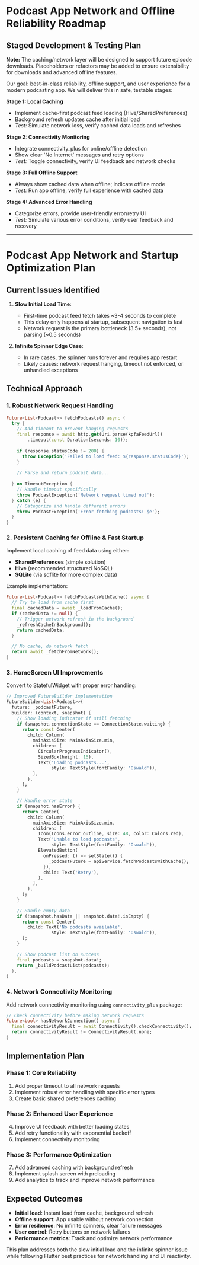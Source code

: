 # Podcast App Network and Offline Reliability Roadmap

## Staged Development & Testing Plan

**Note:** The caching/network layer will be designed to support future episode downloads. Placeholders or refactors may be added to ensure extensibility for downloads and advanced offline features.


Our goal: best-in-class reliability, offline support, and user experience for a modern podcasting app. We will deliver this in safe, testable stages:

**Stage 1: Local Caching**
- Implement cache-first podcast feed loading (Hive/SharedPreferences)
- Background refresh updates cache after initial load
- *Test:* Simulate network loss, verify cached data loads and refreshes

**Stage 2: Connectivity Monitoring**
- Integrate connectivity_plus for online/offline detection
- Show clear 'No Internet' messages and retry options
- *Test:* Toggle connectivity, verify UI feedback and network checks

**Stage 3: Full Offline Support**
- Always show cached data when offline; indicate offline mode
- *Test:* Run app offline, verify full experience with cached data

**Stage 4: Advanced Error Handling**
- Categorize errors, provide user-friendly error/retry UI
- *Test:* Simulate various error conditions, verify user feedback and recovery

---

# Podcast App Network and Startup Optimization Plan

## Current Issues Identified

1. **Slow Initial Load Time**:
   - First-time podcast feed fetch takes ~3-4 seconds to complete
   - This delay only happens at startup, subsequent navigation is fast
   - Network request is the primary bottleneck (3.5+ seconds), not parsing (~0.5 seconds)

2. **Infinite Spinner Edge Case**:
   - In rare cases, the spinner runs forever and requires app restart
   - Likely causes: network request hanging, timeout not enforced, or unhandled exceptions

## Technical Approach

### 1. Robust Network Request Handling

```dart
Future<List<Podcast>> fetchPodcasts() async {
  try {
    // Add timeout to prevent hanging requests
    final response = await http.get(Uri.parse(kpfaFeedUrl))
        .timeout(const Duration(seconds: 10));
        
    if (response.statusCode != 200) {
      throw Exception('Failed to load feed: ${response.statusCode}');
    }
    
    // Parse and return podcast data...
    
  } on TimeoutException {
    // Handle timeout specifically
    throw PodcastException('Network request timed out');
  } catch (e) {
    // Categorize and handle different errors
    throw PodcastException('Error fetching podcasts: $e');
  }
}
```

### 2. Persistent Caching for Offline & Fast Startup

Implement local caching of feed data using either:
- **SharedPreferences** (simple solution)
- **Hive** (recommended structured NoSQL)
- **SQLite** (via sqflite for more complex data)

Example implementation:

```dart
Future<List<Podcast>> fetchPodcastsWithCache() async {
  // Try to load from cache first
  final cachedData = await _loadFromCache();
  if (cachedData != null) {
    // Trigger network refresh in the background
    _refreshCacheInBackground();
    return cachedData;
  }

  // No cache, do network fetch
  return await _fetchFromNetwork();
}
```

### 3. HomeScreen UI Improvements

Convert to StatefulWidget with proper error handling:

```dart
// Improved FutureBuilder implementation
FutureBuilder<List<Podcast>>(
  future: _podcastFuture,
  builder: (context, snapshot) {
    // Show loading indicator if still fetching
    if (snapshot.connectionState == ConnectionState.waiting) {
      return const Center(
        child: Column(
          mainAxisSize: MainAxisSize.min,
          children: [
            CircularProgressIndicator(),
            SizedBox(height: 16),
            Text('Loading podcasts...', 
                 style: TextStyle(fontFamily: 'Oswald')),
          ],
        ),
      );
    }

    // Handle error state
    if (snapshot.hasError) {
      return Center(
        child: Column(
          mainAxisSize: MainAxisSize.min,
          children: [
            Icon(Icons.error_outline, size: 48, color: Colors.red),
            Text('Unable to load podcasts',
                 style: TextStyle(fontFamily: 'Oswald')),
            ElevatedButton(
              onPressed: () => setState(() {
                _podcastFuture = apiService.fetchPodcastsWithCache();
              }),
              child: Text('Retry'),
            ),
          ],
        ),
      );
    }

    // Handle empty data
    if (!snapshot.hasData || snapshot.data!.isEmpty) {
      return const Center(
        child: Text('No podcasts available',
                 style: TextStyle(fontFamily: 'Oswald')),
      );
    }

    // Show podcast list on success
    final podcasts = snapshot.data!;
    return _buildPodcastList(podcasts);
  },
)
```

### 4. Network Connectivity Monitoring

Add network connectivity monitoring using `connectivity_plus` package:

```dart
// Check connectivity before making network requests
Future<bool> hasNetworkConnection() async {
  final connectivityResult = await Connectivity().checkConnectivity();
  return connectivityResult != ConnectivityResult.none;
}
```

## Implementation Plan

### Phase 1: Core Reliability
1. Add proper timeout to all network requests
2. Implement robust error handling with specific error types
3. Create basic shared preferences caching

### Phase 2: Enhanced User Experience
4. Improve UI feedback with better loading states
5. Add retry functionality with exponential backoff
6. Implement connectivity monitoring

### Phase 3: Performance Optimization
7. Add advanced caching with background refresh
8. Implement splash screen with preloading
9. Add analytics to track and improve network performance

## Expected Outcomes

- **Initial load**: Instant load from cache, background refresh
- **Offline support**: App usable without network connection
- **Error resilience**: No infinite spinners, clear failure messages
- **User control**: Retry buttons on network failures
- **Performance metrics**: Track and optimize network performance

This plan addresses both the slow initial load and the infinite spinner issue while following Flutter best practices for network handling and UI reactivity.
